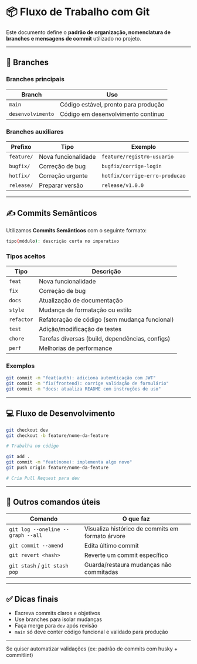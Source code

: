 # 📦 Fluxo de Trabalho com Git

Este documento define o **padrão de organização, nomenclatura de branches e mensagens de commit** utilizado no projeto.

---

## 🧠 Branches

### Branches principais

| Branch  | Uso                             |
|---------|----------------------------------|
| `main`  | Código estável, pronto para produção |
| `desenvolvimento`   | Código em desenvolvimento contínuo |

### Branches auxiliares

| Prefixo       | Tipo           | Exemplo                          |
|---------------|----------------|----------------------------------|
| `feature/`    | Nova funcionalidade | `feature/registro-usuario`     |
| `bugfix/`     | Correção de bug    | `bugfix/corrige-login`         |
| `hotfix/`     | Correção urgente   | `hotfix/corrige-erro-producao` |
| `release/`    | Preparar versão    | `release/v1.0.0`               |

---

## ✍️ Commits Semânticos

Utilizamos **Commits Semânticos** com o seguinte formato:

```bash
tipo(módulo): descrição curta no imperativo
```

### Tipos aceitos

| Tipo       | Descrição                                       |
|------------|--------------------------------------------------|
| `feat`     | Nova funcionalidade                              |
| `fix`      | Correção de bug                                 |
| `docs`     | Atualização de documentação                     |
| `style`    | Mudança de formatação ou estilo                  |
| `refactor` | Refatoração de código (sem mudança funcional)   |
| `test`     | Adição/modificação de testes                    |
| `chore`    | Tarefas diversas (build, dependências, configs) |
| `perf`     | Melhorias de performance                        |

### Exemplos

```bash
git commit -m "feat(auth): adiciona autenticação com JWT"
git commit -m "fix(frontend): corrige validação de formulário"
git commit -m "docs: atualiza README com instruções de uso"
```

---

## 💻 Fluxo de Desenvolvimento

```bash
git checkout dev
git checkout -b feature/nome-da-feature

# Trabalha no código

git add .
git commit -m "feat(nome): implementa algo novo"
git push origin feature/nome-da-feature

# Cria Pull Request para dev
```

---

## 🔁 Outros comandos úteis

| Comando                                | O que faz                                      |
|----------------------------------------|-------------------------------------------------|
| `git log --oneline --graph --all`      | Visualiza histórico de commits em formato árvore|
| `git commit --amend`                   | Edita último commit                             |
| `git revert <hash>`                    | Reverte um commit específico                    |
| `git stash` / `git stash pop`          | Guarda/restaura mudanças não commitadas         |

---

## ✅ Dicas finais

- Escreva commits claros e objetivos
- Use branches para isolar mudanças
- Faça merge para `dev` após revisão
- `main` só deve conter código funcional e validado para produção

---

Se quiser automatizar validações (ex: padrão de commits com husky + commitlint)

